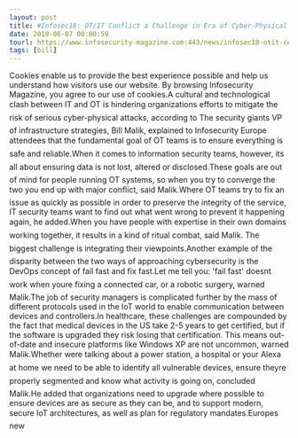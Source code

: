 ```yaml
---
layout: post
title: #Infosec18: OT/IT Conflict a Challenge in Era of Cyber-Physical Attacks
date: 2018-06-07 00:00:59
tourl: https://www.infosecurity-magazine.com:443/news/infosec18-otit-conflict-challenge/
tags: [bill]
---
```

Cookies enable us to provide the best experience possible and help us understand how visitors use our website. By browsing Infosecurity Magazine, you agree to our use of cookies.A cultural and technological clash between IT and OT is hindering organizations efforts to mitigate the risk of serious cyber-physical attacks, according to The security giants VP of infrastructure strategies, Bill Malik, explained to Infosecurity Europe attendees that the fundamental goal of OT teams is to ensure everything is safe and reliable.When it comes to information security teams, however, its all about ensuring data is not lost, altered or disclosed.These goals are out of mind for people running OT systems, so when you try to converge the two you end up with major conflict, said Malik.Where OT teams try to fix an issue as quickly as possible in order to preserve the integrity of the service, IT security teams want to find out what went wrong to prevent it happening again, he added.When you have people with expertise in their own domains working together, it results in a kind of ritual combat, said Malik. The biggest challenge is integrating their viewpoints.Another example of the disparity between the two ways of approaching cybersecurity is the DevOps concept of fail fast and fix fast.Let me tell you: 'fail fast' doesnt work when youre fixing a connected car, or a robotic surgery, warned Malik.The job of security managers is complicated further by the mass of different protocols used in the IoT world to enable communication between devices and controllers.In healthcare, these challenges are compounded by the fact that medical devices in the US take 2-5 years to get certified, but if the software is upgraded they risk losing that certification. This means out-of-date and insecure platforms like Windows XP are not uncommon, warned Malik.Whether were talking about a power station, a hospital or your Alexa at home we need to be able to identify all vulnerable devices, ensure theyre properly segmented and know what activity is going on, concluded Malik.He added that organizations need to upgrade where possible to ensure devices are as secure as they can be, and to support modern, secure IoT architectures, as well as plan for regulatory mandates.Europes new 